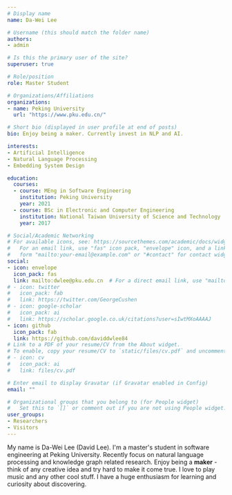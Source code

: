 ```yaml
---
# Display name
name: Da-Wei Lee

# Username (this should match the folder name)
authors:
- admin

# Is this the primary user of the site?
superuser: true

# Role/position
role: Master Student

# Organizations/Affiliations
organizations:
- name: Peking University
  url: "https://www.pku.edu.cn/"

# Short bio (displayed in user profile at end of posts)
bio: Enjoy being a maker. Currently invest in NLP and AI.

interests:
- Artificial Intelligence
- Natural Language Processing
- Embedding System Design

education:
  courses:
  - course: MEng in Software Engineering
    institution: Peking University
    year: 2021
  - course: BSc in Electronic and Computer Engineering
    institution: National Taiwan University of Science and Technology
    year: 2017

# Social/Academic Networking
# For available icons, see: https://sourcethemes.com/academic/docs/widgets/#icons
#   For an email link, use "fas" icon pack, "envelope" icon, and a link in the
#   form "mailto:your-email@example.com" or "#contact" for contact widget.
social:
- icon: envelope
  icon_pack: fas
  link: mailto:dwlee@pku.edu.cn  # For a direct email link, use "mailto:test@example.org".
# - icon: twitter
#   icon_pack: fab
#   link: https://twitter.com/GeorgeCushen
# - icon: google-scholar
#   icon_pack: ai
#   link: https://scholar.google.co.uk/citations?user=sIwtMXoAAAAJ
- icon: github
  icon_pack: fab
  link: https://github.com/daviddwlee84
# Link to a PDF of your resume/CV from the About widget.
# To enable, copy your resume/CV to `static/files/cv.pdf` and uncomment the lines below.  
# - icon: cv
#   icon_pack: ai
#   link: files/cv.pdf

# Enter email to display Gravatar (if Gravatar enabled in Config)
email: ""

# Organizational groups that you belong to (for People widget)
#   Set this to `[]` or comment out if you are not using People widget.  
user_groups:
- Researchers
- Visitors
---
```


My name is Da-Wei Lee (David Lee). I'm a master's student in software engineering at Peking University. Recently focus on natural language processing and knowledge graph related research. Enjoy being a **maker** - think of any creative idea and try hard to make it come true. I love to play music and any other cool stuff. I have a huge enthusiasm for learning and curiosity about discovering.
